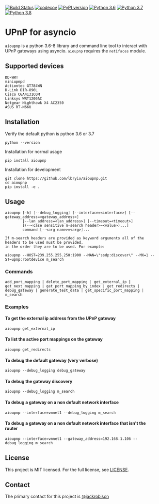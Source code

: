 [![Build Status](https://travis-ci.org/lbryio/aioupnp.svg?branch=master)](https://travis-ci.org/lbryio/aioupnp)
[![codecov](https://codecov.io/gh/lbryio/aioupnp/branch/master/graph/badge.svg)](https://codecov.io/gh/lbryio/aioupnp)
[![PyPI version](https://badge.fury.io/py/aioupnp.svg)](https://badge.fury.io/py/aioupnp)
[![Python 3.6](https://img.shields.io/badge/python-3.6-blue.svg)](https://www.python.org/downloads/release/python-360/)
[![Python 3.7](https://img.shields.io/badge/python-3.7-blue.svg)](https://www.python.org/downloads/release/python-370/)
[![Python 3.8](https://img.shields.io/badge/python-3.8-blue.svg)](https://www.python.org/downloads/release/python-380/)

# UPnP for asyncio

`aioupnp` is a python 3.6-8 library and command line tool to interact with UPnP gateways using asyncio. `aioupnp` requires the `netifaces` module.

## Supported devices
    DD-WRT
    miniupnpd
    Actiontec GT784WN
    D-Link DIR-890L
    Cisco CGA4131COM
    Linksys WRT1200AC
    Netgear Nighthawk X4 AC2350
    ASUS RT-N66U

## Installation

Verify the default python is python 3.6 or 3.7

```
python --version
```

Installation for normal usage
```
pip install aioupnp
```

Installation for development
```
git clone https://github.com/lbryio/aioupnp.git
cd aioupnp
pip install -e .
```


## Usage

```
aioupnp [-h] [--debug_logging] [--interface=<interface>] [--gateway_address=<gateway_address>]
        [--lan_address=<lan_address>] [--timeout=<timeout>]
        [(--<case sensitive m-search header>=<value>)...]
        command [--<arg name>=<arg>]...

If m-search headers are provided as keyword arguments all of the headers to be used must be provided,
in the order they are to be used. For example:

aioupnp --HOST=239.255.255.250:1900 --MAN=\"ssdp:discover\" --MX=1 --ST=upnp:rootdevice m_search
```

### Commands
    add_port_mapping | delete_port_mapping | get_external_ip | get_next_mapping | get_port_mapping_by_index | get_redirects | debug_gateway | generate_test_data | get_specific_port_mapping | m_search


### Examples

#### To get the external ip address from the UPnP gateway
    
    aioupnp get_external_ip
    
#### To list the active port mappings on the gateway

    aioupnp get_redirects

#### To debug the default gateway (very verbose)

    aioupnp --debug_logging debug_gateway

#### To debug the gateway discovery

    aioupnp --debug_logging m_search

#### To debug a gateway on a non default network interface

    aioupnp --interface=vmnet1 --debug_logging m_search

#### To debug a gateway on a non default network interface that isn't the router

    aioupnp --interface=vmnet1 --gateway_address=192.168.1.106 --debug_logging m_search
    
## License

This project is MIT licensed. For the full license, see [LICENSE](LICENSE).

## Contact

The primary contact for this project is [@jackrobison](mailto:jack@lbry.io)
